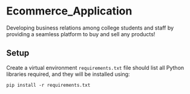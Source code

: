 # Ecommerce_Application
Developing business relations among college students and staff by providing a seamless platform to buy and sell any products!

## Setup

Create a virtual environment  `requirements.txt` file should list all Python libraries required, and they will be installed using:

```
pip install -r requirements.txt
```

